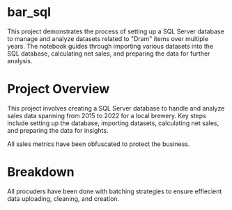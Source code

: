 # bar_sql #

This project demonstrates the process of setting up a SQL Server database to manage and analyze datasets related to "Dram" items over multiple years. The notebook guides through importing various datasets into the SQL database, calculating net sales, and preparing the data for further analysis.

# Project Overview #
This project involves creating a SQL Server database to handle and analyze sales data spanning from 2015 to 2022 for a local brewery. Key steps include setting up the database, importing datasets, calculating net sales, and preparing the data for insights.

All sales metrics have been obfuscated to protect the business.

# Breakdown # 

All procuders have been done with batching strategies to ensure effiecient data uploading, cleaning, and creation.















